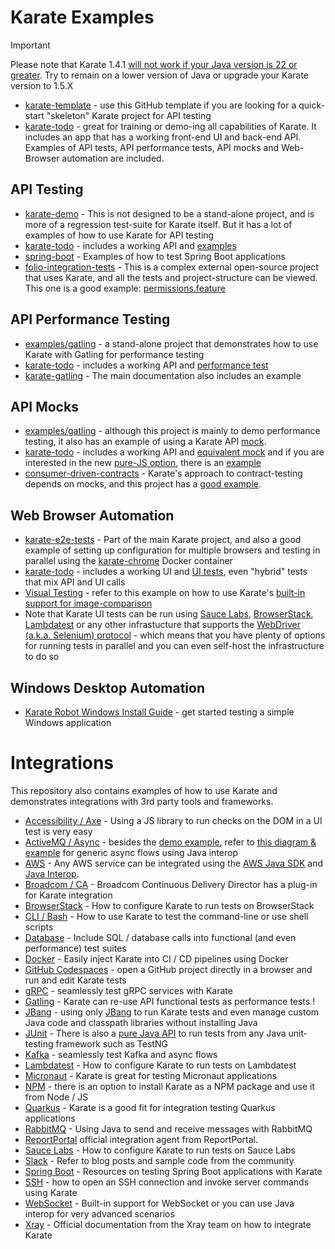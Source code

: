 # Karate Examples

> [!IMPORTANT]
> Please note that Karate 1.4.1 [will not work if your Java version is 22 or greater](https://github.com/karatelabs/karate/issues/2542). Try to remain on a lower version of Java or upgrade your Karate version to 1.5.X

* [karate-template](https://github.com/karatelabs/karate-template) - use this GitHub template if you are looking for a quick-start "skeleton" Karate project for API testing
* [karate-todo](https://github.com/karatelabs/karate-todo) - great for training or demo-ing all capabilities of Karate. It includes an app that has a working front-end UI and back-end API. Examples of API tests, API performance tests, API mocks and Web-Browser automation are included.


## API Testing
* [karate-demo](https://github.com/karatelabs/karate/tree/master/karate-demo) - This is not designed to be a stand-alone project, and is more of a regression test-suite for Karate itself. But it has a lot of examples of how to use Karate for API testing
* [karate-todo](https://github.com/karatelabs/karate-todo) - includes a working API and [examples](https://github.com/karatelabs/karate-todo/tree/main/src/test/java/app/api)
* [spring-boot](spring-boot) - Examples of how to test Spring Boot applications
* [folio-integration-tests](https://github.com/folio-org/folio-integration-tests/tree/master) - This is a complex external open-source project that uses Karate, and all the tests and project-structure can be viewed. This one is a good example: [permissions.feature](https://github.com/folio-org/folio-integration-tests/blob/9254190be84869a09b093acca05b2703edd3b55f/mod-permissions/src/main/resources/domain/mod-permissions/features/permissions.feature)

## API Performance Testing
* [examples/gatling](https://github.com/karatelabs/karate/tree/master/examples/gatling) - a stand-alone project that demonstrates how to use Karate with Gatling for performance testing
* [karate-todo](https://github.com/karatelabs/karate-todo) - includes a working API and [performance test](https://github.com/karatelabs/karate-todo/tree/main/src/test/java/app/perf)
* [karate-gatling](https://github.com/karatelabs/karate/tree/master/karate-gatling/src/test/scala/mock) - The main documentation also includes an example

## API Mocks
* [examples/gatling](https://github.com/karatelabs/karate/tree/master/examples/gatling) - although this project is mainly to demo performance testing, it also has an example of using a Karate API [mock](https://github.com/karatelabs/karate/blob/master/examples/gatling/src/test/java/mock/mock.feature).
* [karate-todo](https://github.com/karatelabs/karate-todo) - includes a working API and [equivalent mock](https://github.com/karatelabs/karate-todo/blob/main/src/test/java/app/mock/mock.feature) and if you are interested in the new [pure-JS option](https://github.com/karatelabs/karate/wiki/Karate-JavaScript-Mocks), there is an [example](https://github.com/karatelabs/karate-todo/blob/main/src/main/java/app/api/todos.js)
* [consumer-driven-contracts](https://github.com/karatelabs/karate/tree/master/examples/consumer-driven-contracts) - Karate's approach to contract-testing depends on mocks, and this project has a [good example](https://github.com/karatelabs/karate/blob/master/examples/consumer-driven-contracts/payment-producer/src/test/java/payment/producer/mock/payment-mock.feature).

## Web Browser Automation
* [karate-e2e-tests](https://github.com/karatelabs/karate/tree/master/karate-e2e-tests) - Part of the main Karate project, and also a good example of setting up configuration for multiple browsers and testing in parallel using the [karate-chrome](https://github.com/karatelabs/karate/tree/master/karate-core#karate-chrome) Docker container
* [karate-todo](https://github.com/karatelabs/karate-todo) - includes a working UI and [UI tests](https://github.com/karatelabs/karate-todo/tree/main/src/test/java/app/ui), even "hybrid" tests that mix API and UI calls
* [Visual Testing](https://github.com/karatelabs/karate/tree/master/examples/image-comparison) - refer to this example on how to use Karate's [built-in support for image-comparison](https://github.com/karatelabs/karate/#compare-image)
* Note that Karate UI tests can be run using [Sauce Labs](https://github.com/karatelabs/karate-examples/blob/main/saucelabs/README.md), [BrowserStack](https://github.com/karatelabs/karate-examples/blob/main/browserstack/README.md), [Lambdatest](https://github.com/karatelabs/karate-examples/blob/main/lambdatest/README.md) or any other infrastucture that supports the [WebDriver (a.k.a. Selenium) protocol](https://www.w3.org/TR/webdriver/) - which means that you have plenty of options for running tests in parallel and you can even self-host the infrastructure to do so

## Windows Desktop Automation
* [Karate Robot Windows Install Guide](https://github.com/karatelabs/karate/wiki/Karate-Robot-Windows-Install-Guide) - get started testing a simple Windows application

# Integrations
This repository also contains examples of how to use Karate and demonstrates integrations with 3rd party tools and frameworks.

* [Accessibility / Axe](axe/README.md) - Using a JS library to run checks on the DOM in a UI test is very easy
* [ActiveMQ / Async](https://github.com/karatelabs/karate/tree/master/karate-netty#consumer-provider-example) - besides the [demo example](https://github.com/karatelabs/karate/tree/master/karate-demo/src/test/java/mock/contract), refer to [this diagram & example](https://twitter.com/getkarate/status/1417023536082812935) for generic async flows using Java interop
* [AWS](aws/README.md) - Any AWS service can be integrated using the [AWS Java SDK](https://docs.aws.amazon.com/sdk-for-java/latest/developer-guide/home.html) and [Java Interop](https://github.com/karatelabs/karate#calling-java).
* [Broadcom / CA](https://techdocs.broadcom.com/us/en/ca-enterprise-software/devops/continuous-delivery-director-integrations/1-0/integrations-overview/plug-ins/karate-API-plug-in.html) - Broadcom Continuous Delivery Director has a plug-in for Karate integration
* [BrowserStack](browserstack/README.md) - How to configure Karate to run tests on BrowserStack
* [CLI / Bash](cli/README.md) - How to use Karate to test the command-line or use shell scripts
* [Database](database/README.md) - Include SQL / database calls into functional (and even performance) test suites
* [Docker](docker/README.md) - Easily inject Karate into CI / CD pipelines using Docker
* [GitHub Codespaces](https://github.com/karatelabs/karate/wiki/Get-Started:-GitHub-Codespaces) - open a GitHub project directly in a browser and run and edit Karate tests
* [gRPC](grpc/README.md) - seamlessly test gRPC services with Karate
* [Gatling](https://github.com/karatelabs/karate/tree/master/karate-gatling) - Karate can re-use API functional tests as performance tests !
* [JBang](jbang/README.md) - using only [JBang](https://www.jbang.dev) to run Karate tests and even manage custom Java code and classpath libraries without installing Java
* [JUnit](https://github.com/karatelabs/karate#junit-5) - There is also a [pure Java API](https://github.com/karatelabs/karate#parallel-execution) to run tests from any Java unit-testing framework such as TestNG
* [Kafka](kafka/README.md) - seamlessly test Kafka and async flows
* [Lambdatest](lambdatest/README.md) - How to configure Karate to run tests on Lambdatest
* [Micronaut](micronaut/README.md) - Karate is great for testing Micronaut applications
* [NPM](https://github.com/karatelabs/karate-npm) - there is an option to install Karate as a NPM package and use it from Node / JS
* [Quarkus](quarkus/README.md) - Karate is a good fit for integration testing Quarkus applications
* [RabbitMQ](rabbitmq/README.md) - Using Java to send and receive messages with RabbitMQ
* [ReportPortal](https://github.com/reportportal/agent-java-karate) official integration agent from ReportPortal.
* [Sauce Labs](saucelabs/README.md) - How to configure Karate to run tests on Sauce Labs
* [Slack](slack/README.md) - Refer to blog posts and sample code from the community
* [Spring Boot](spring-boot/README.md) - Resources on testing Spring Boot applications with Karate
* [SSH](ssh/README.md) - how to open an SSH connection and invoke server commands using Karate
* [WebSocket](websocket/README.md) - Built-in support for WebSocket or you can use Java interop for very advanced scenarios
* [Xray](https://docs.getxray.app/display/XRAYCLOUD/Testing+APIs+using+Karate+DSL) - Official documentation from the Xray team on how to integrate Karate